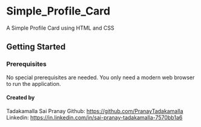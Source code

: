 # Simple_Profile_Card
A Simple Profile Card using HTML and CSS


## Getting Started

### Prerequisites

No special prerequisites are needed. You only need a modern web browser to run the application.

#### Created by

Tadakamalla Sai Pranay
Github: https://github.com/PranayTadakamalla
Linkedin: https://in.linkedin.com/in/sai-pranay-tadakamalla-7570bb1a6
